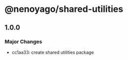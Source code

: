 # @nenoyago/shared-utilities

## 1.0.0

### Major Changes

- cc1aa33: create shared utilities package
